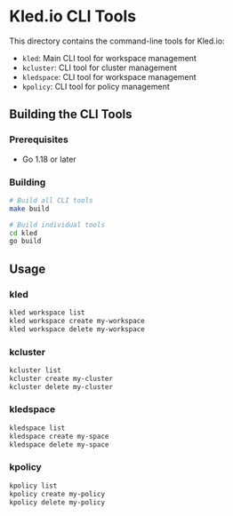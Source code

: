# Kled.io CLI Tools

This directory contains the command-line tools for Kled.io:

- `kled`: Main CLI tool for workspace management
- `kcluster`: CLI tool for cluster management
- `kledspace`: CLI tool for workspace management
- `kpolicy`: CLI tool for policy management

## Building the CLI Tools

### Prerequisites

- Go 1.18 or later

### Building

```bash
# Build all CLI tools
make build

# Build individual tools
cd kled
go build
```

## Usage

### kled

```bash
kled workspace list
kled workspace create my-workspace
kled workspace delete my-workspace
```

### kcluster

```bash
kcluster list
kcluster create my-cluster
kcluster delete my-cluster
```

### kledspace

```bash
kledspace list
kledspace create my-space
kledspace delete my-space
```

### kpolicy

```bash
kpolicy list
kpolicy create my-policy
kpolicy delete my-policy
```
